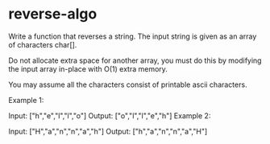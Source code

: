 # reverse-algo

Write a function that reverses a string. The input string is given as an array of characters char[].

Do not allocate extra space for another array, you must do this by modifying the input array in-place with O(1) extra memory.

You may assume all the characters consist of printable ascii characters.

 

Example 1:

Input: ["h","e","l","l","o"]
Output: ["o","l","l","e","h"]
Example 2:

Input: ["H","a","n","n","a","h"]
Output: ["h","a","n","n","a","H"]